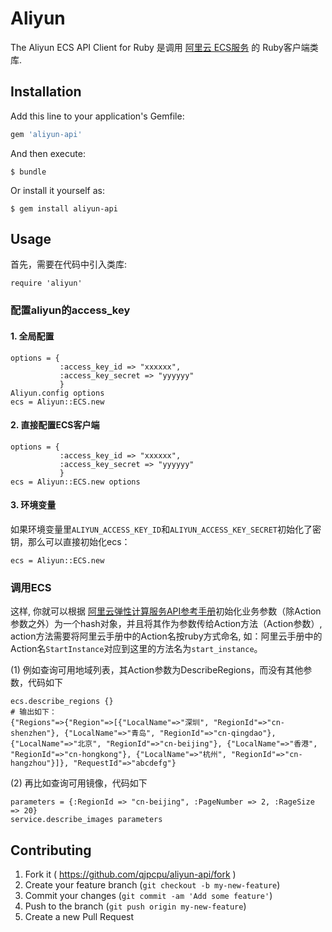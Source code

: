 # Aliyun

The Aliyun ECS API Client for Ruby 是调用 [阿里云 ECS服务](http://help.aliyun.com/view/11108189_13730407.html) 的 Ruby客户端类库.

## Installation

Add this line to your application's Gemfile:

```ruby
gem 'aliyun-api'
```

And then execute:

    $ bundle

Or install it yourself as:

    $ gem install aliyun-api

## Usage

首先，需要在代码中引入类库:

```
require 'aliyun'
```

### 配置aliyun的access_key

#### 1. 全局配置

```
options = {
           :access_key_id => "xxxxxx", 
           :access_key_secret => "yyyyyy" 
           }
Aliyun.config options
ecs = Aliyun::ECS.new
```

#### 2. 直接配置ECS客户端

```
options = {
           :access_key_id => "xxxxxx", 
           :access_key_secret => "yyyyyy" 
           }
ecs = Aliyun::ECS.new options
```

#### 3. 环境变量

如果环境变量里`ALIYUN_ACCESS_KEY_ID`和`ALIYUN_ACCESS_KEY_SECRET`初始化了密钥，那么可以直接初始化ecs：

```
ecs = Aliyun::ECS.new
```

### 调用ECS

这样, 你就可以根据 [阿里云弹性计算服务API参考手册](http://help.aliyun.com/view/11108189_13730407.html)初始化业务参数（除Action参数之外）为一个hash对象，并且将其作为参数传给Action方法（Action参数）, action方法需要将阿里云手册中的Action名按ruby方式命名, 如：阿里云手册中的Action名`StartInstance`对应到这里的方法名为`start_instance`。

(1) 例如查询可用地域列表，其Action参数为DescribeRegions，而没有其他参数，代码如下

```
ecs.describe_regions {}
# 输出如下：
{"Regions"=>{"Region"=>[{"LocalName"=>"深圳", "RegionId"=>"cn-shenzhen"}, {"LocalName"=>"青岛", "RegionId"=>"cn-qingdao"}, {"LocalName"=>"北京", "RegionId"=>"cn-beijing"}, {"LocalName"=>"香港", "RegionId"=>"cn-hongkong"}, {"LocalName"=>"杭州", "RegionId"=>"cn-hangzhou"}]}, "RequestId"=>"abcdefg"}
```

(2) 再比如查询可用镜像，代码如下

```
parameters = {:RegionId => "cn-beijing", :PageNumber => 2, :RageSize => 20}
service.describe_images parameters
```


## Contributing

1. Fork it ( https://github.com/qjpcpu/aliyun-api/fork )
2. Create your feature branch (`git checkout -b my-new-feature`)
3. Commit your changes (`git commit -am 'Add some feature'`)
4. Push to the branch (`git push origin my-new-feature`)
5. Create a new Pull Request
